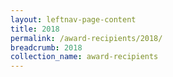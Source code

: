 ```yaml
---
layout: leftnav-page-content
title: 2018
permalink: /award-recipients/2018/
breadcrumb: 2018
collection_name: award-recipients
---
```


